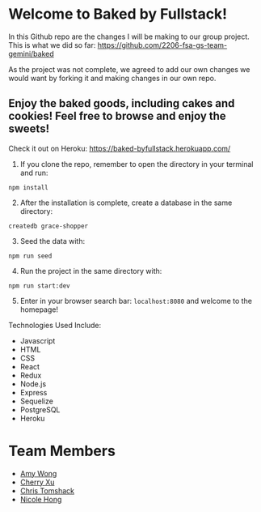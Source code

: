 # Welcome to Baked by Fullstack!

In this Github repo are the changes I will be making to our group project. This is what we did so far: https://github.com/2206-fsa-gs-team-gemini/baked

As the project was not complete, we agreed to add our own changes we would want by forking it and making changes in our own repo.

## Enjoy the baked goods, including cakes and cookies! Feel free to browse and enjoy the sweets!

Check it out on Heroku: https://baked-byfullstack.herokuapp.com/

1. If you clone the repo, remember to open the directory in your terminal and run:
```
npm install
```

2. After the installation is complete, create a database in the same directory:
```
createdb grace-shopper
```

3. Seed the data with:
```
npm run seed
```

4. Run the project in the same directory with:
```
npm run start:dev
```

5. Enter in your browser search bar: `localhost:8080` and welcome to the homepage!


Technologies Used Include:
- Javascript
- HTML
- CSS
- React
- Redux
- Node.js
- Express
- Sequelize
- PostgreSQL
- Heroku

# Team Members
- [Amy Wong](https://github.com/amyawong)
- [Cherry Xu](https://github.com/mscherryxu)
- [Chris Tomshack](https://github.com/Ctomshack)
- [Nicole Hong](https://github.com/nickyjhong)
